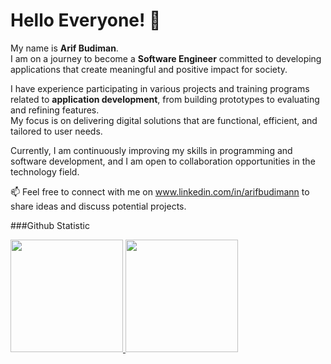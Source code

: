 # Hello Everyone! 👋

My name is **Arif Budiman**.<br>
I am on a journey to become a **Software Engineer** committed to developing applications that create meaningful and positive impact for society.<br>

I have experience participating in various projects and training programs related to **application development**, from building prototypes to evaluating and refining features.  
My focus is on delivering digital solutions that are functional, efficient, and tailored to user needs.<br>

Currently, I am continuously improving my skills in programming and software development, and I am open to collaboration opportunities in the technology field.<br>

📫 Feel free to connect with me on www.linkedin.com/in/arifbudimann to share ideas and discuss potential projects. 

###Github Statistic
    <p align="left">
    <a href="https://github.com/penuliscode">
      <img height="180em" src="https://github-readme-stats-eight-theta.vercel.app/api?username=penuliscode&show_icons=true&theme=algolia&include_all_commits=true&count_private=true"/>
      <img height="180em" src="https://github-readme-stats-eight-theta.vercel.app/api/top-langs/?username=penuliscode&layout=compact&theme=algolia"/>
    </a>
    </p>
